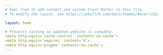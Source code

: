 ```yaml
---
# Feel free to add content and custom Front Matter to this file.
# To modify the layout, see https://jekyllrb.com/docs/themes/#overriding-theme-defaults

layout: home

# Prevents caching so updated website is viewable.
<meta http-equiv='cache-control' content='no-cache'>
<meta http-equiv='expires' content='0'>
<meta http-equiv='pragma' content='no-cache'>
---
```

